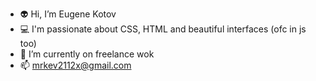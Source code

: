 - :alien: Hi, I’m Eugene Kotov
- :computer: I'm passionate about CSS, HTML and beautiful interfaces (ofc in js too)
- :rocket: I’m currently on freelance wok
- 📫 mrkev2112x@gmail.com

<!---
eugenekotovx/eugenekotovx is a ✨ special ✨ repository because its `README.md` (this file) appears on your GitHub profile.
You can click the Preview link to take a look at your changes.
--->
